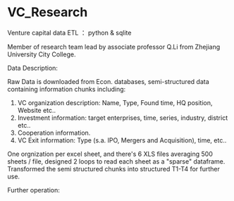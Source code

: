 # VC_Research
Venture capital data ETL ：  python &amp; sqlite

Member of research team lead by associate professor Q.Li from Zhejiang University City College.

Data Description:

Raw Data is downloaded from Econ. databases, semi-structured data containing information chunks including: 
1. VC organization description: Name, Type, Found time, HQ position, Website etc..
2. Investment information: target enterprises, time, series, industry, district etc..
3. Cooperation information.
4. VC Exit information: Type (s.a. IPO, Mergers and Acquisition), time, etc..

One orgnization per excel sheet, and there's 6 XLS files averaging 500 sheets / file, designed 2 loops to read each sheet as a "sparse" dataframe. Transformed the semi structured chunks into structured T1-T4 for further use.

Further operation:
